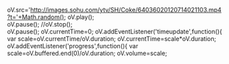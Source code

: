 oV.src='http://images.sohu.com/ytv/SH/Coke/64036020120714021103.mp4?t='+Math.random();
oV.play();  
oV.pause();
//oV.stop();  
oV.pause();
oV.currentTime=0;
oV.addEventListener('timeupdate',function(){
var scale=oV.currentTime/oV.duration;
oV.currentTime=scale*oV.duration;
oV.addEventListener('progress',function(){
var scale=oV.buffered.end(0)/oV.duration;
oV.volume=scale;